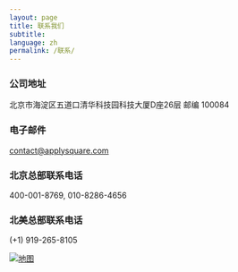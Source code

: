 ```yaml
---
layout: page
title: 联系我们
subtitle:
language: zh
permalink: /联系/
---
```


### **公司地址**
北京市海淀区五道口清华科技园科技大厦D座26层 邮编 100084

### **电子邮件**
<contact@applysquare.com>

### **北京总部联系电话**
400-001-8769, 010-8286-4656

### **北美总部联系电话**
(+1) 919-265-8105

[![地图](//applysquare-media.qiniudn.com/map.png)](//www.google.com/maps?q=%E7%A7%91%E6%8A%80%E5%A4%A7%E5%8E%A6D%E5%BA%A7)
